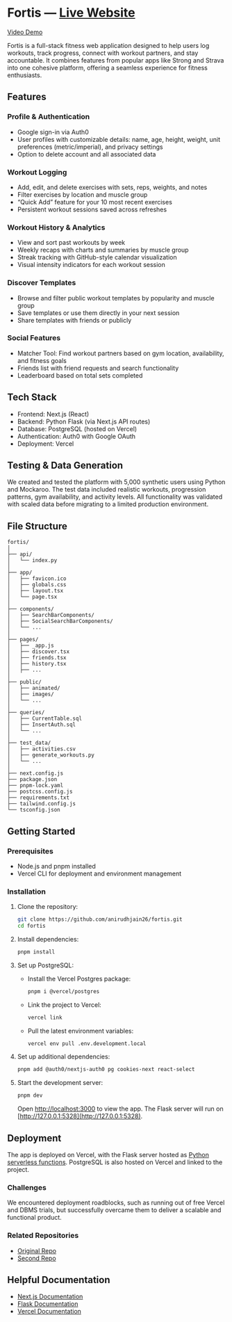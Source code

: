 # Fortis — [Live Website](https://fortis-cs316.vercel.app/)

[Video Demo](https://drive.google.com/file/d/1p9XE3jujp8zljiyNqBsaE-LCwwNtyD5i/view?usp=sharing)

Fortis is a full-stack fitness web application designed to help users log workouts, track progress, connect with workout partners, and stay accountable. It combines features from popular apps like Strong and Strava into one cohesive platform, offering a seamless experience for fitness enthusiasts.

## Features

### Profile & Authentication
- Google sign-in via Auth0
- User profiles with customizable details: name, age, height, weight, unit preferences (metric/imperial), and privacy settings
- Option to delete account and all associated data

### Workout Logging
- Add, edit, and delete exercises with sets, reps, weights, and notes
- Filter exercises by location and muscle group
- “Quick Add” feature for your 10 most recent exercises
- Persistent workout sessions saved across refreshes

### Workout History & Analytics
- View and sort past workouts by week
- Weekly recaps with charts and summaries by muscle group
- Streak tracking with GitHub-style calendar visualization
- Visual intensity indicators for each workout session

### Discover Templates
- Browse and filter public workout templates by popularity and muscle group
- Save templates or use them directly in your next session
- Share templates with friends or publicly

### Social Features
- Matcher Tool: Find workout partners based on gym location, availability, and fitness goals
- Friends list with friend requests and search functionality
- Leaderboard based on total sets completed

## Tech Stack

- Frontend: Next.js (React)
- Backend: Python Flask (via Next.js API routes)
- Database: PostgreSQL (hosted on Vercel)
- Authentication: Auth0 with Google OAuth
- Deployment: Vercel

## Testing & Data Generation

We created and tested the platform with 5,000 synthetic users using Python and Mockaroo. The test data included realistic workouts, progression patterns, gym availability, and activity levels. All functionality was validated with scaled data before migrating to a limited production environment.

## File Structure

```
fortis/
│
├── api/
│   └── index.py
│
├── app/
│   ├── favicon.ico
│   ├── globals.css
│   ├── layout.tsx
│   └── page.tsx
│
├── components/
│   ├── SearchBarComponents/
│   ├── SocialSearchBarComponents/
│   └── ...
│
├── pages/
│   ├── _app.js
│   ├── discover.tsx
│   ├── friends.tsx
│   ├── history.tsx
│   ├── ...
│
├── public/
│   ├── animated/
│   ├── images/
│   └── ...
│
├── queries/
│   ├── CurrentTable.sql
│   ├── InsertAuth.sql
│   └── ...
│
├── test_data/
│   ├── activities.csv
│   ├── generate_workouts.py
│   └── ...
│
├── next.config.js
├── package.json
├── pnpm-lock.yaml
├── postcss.config.js
├── requirements.txt
├── tailwind.config.js
└── tsconfig.json
```

## Getting Started

### Prerequisites
- Node.js and pnpm installed
- Vercel CLI for deployment and environment management

### Installation

1. Clone the repository:
   ```bash
   git clone https://github.com/anirudhjain26/fortis.git
   cd fortis
   ```

2. Install dependencies:
   ```bash
   pnpm install
   ```

3. Set up PostgreSQL:
   - Install the Vercel Postgres package:
     ```bash
     pnpm i @vercel/postgres
     ```
   - Link the project to Vercel:
     ```bash
     vercel link
     ```
   - Pull the latest environment variables:
     ```bash
     vercel env pull .env.development.local
     ```

4. Set up additional dependencies:
   ```bash
   pnpm add @auth0/nextjs-auth0 pg cookies-next react-select
   ```

5. Start the development server:
   ```bash
   pnpm dev
   ```

   Open [http://localhost:3000](http://localhost:3000) to view the app. The Flask server will run on [http://127.0.0.1:5328](http://127.0.0.1:5328).

## Deployment

The app is deployed on Vercel, with the Flask server hosted as [Python serverless functions](https://vercel.com/docs/concepts/functions/serverless-functions/runtimes/python). PostgreSQL is also hosted on Vercel and linked to the project.

### Challenges
We encountered deployment roadblocks, such as running out of free Vercel and DBMS trials, but successfully overcame them to deliver a scalable and functional product.

### Related Repositories
- [Original Repo](https://github.com/jess-che/fortis)
- [Second Repo](https://github.com/Meeeee6623/fortis)

## Helpful Documentation

- [Next.js Documentation](https://nextjs.org/docs)
- [Flask Documentation](https://flask.palletsprojects.com/en/1.1.x/)
- [Vercel Documentation](https://vercel.com/docs)


